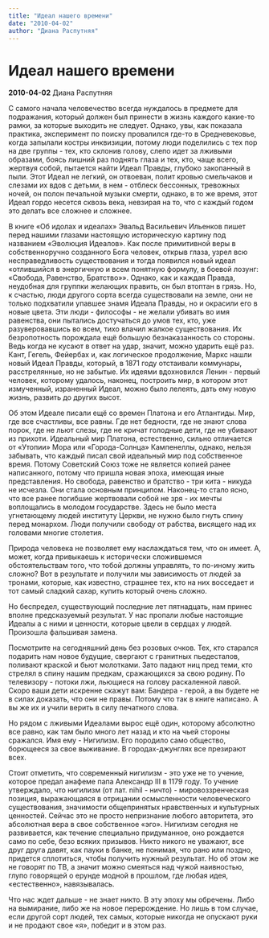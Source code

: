 ```yaml
---
title: "Идеал нашего времени"
date: "2010-04-02"
author: "Диана Распутняя"
---
```


# Идеал нашего времени

**2010-04-02** Диана Распутняя

С самого начала человечество всегда нуждалось в предмете для подражания, который должен был принести в жизнь каждого какие-то рамки, за которые выходить не следует. Однако, увы, как показала практика, эксперимент по поиску провалился где-то в Средневековье, когда запылали костры инквизиции, потому люди поделились с тех пор на две группы - тех, кто склонив голову, слепо идет за лживыми образами, боясь лишний раз поднять глаза и тех, кто, чаще всего, жертвуя собой, пытается найти Идеал Правды, глубоко закопанный в пыли. Этот Идеал не легкий, он отвоеван, полит кровью смельчаков и слезами их вдов с детьми, в нем - отблеск бессонных, тревожных ночей, он полон печальной музыки смерти, однако, в то же время, этот Идеал гордо несется сквозь века, невзирая на то, что с каждый годом это делать все сложнее и сложнее.

В книге «Об идолах и идеалах» Эвальд Васильевич Ильенков пишет перед нашими глазами настоящую историческую картину под названием «Эволюция Идеалов». Как после примитивной веры в собственноручно созданного Бога человек, открыв глаза, узрел всю несправедливость существования и тогда появился новый идеал «отлившийся в энергичную и всем понятную формулу, в боевой лозунг: «Свобода, Равенство, Братство»». Однако, как и каждая Правда, неудобная для группки желающих править, он был втоптан в грязь. Но, к счастью, люди другого сорта всегда существовали на земле, они не только подхватили упавшее знамя Идеала Правды, но и окрасили его в новые цвета. Эти люди - философы - не желали убивать во имя равенства, они пытались достучаться до умов тех, кто, уже разуверовавшись во всем, тихо влачил жалкое существования. Их безропотность порождала ещё большую безнаказанность со стороны. Ведь когда не кусают в ответ на удар, значит, можно ударить ещё раз. Кант, Гегель, Фейербах и, как логическое продолжение, Маркс нашли новый Идеал Правды, который, в 1871 году отстаивали коммунары, расстрелянные, но не забытые. Их идеями вдохновился Ленин - первый человек, которому удалось, наконец, построить мир, в котором этот измученный, израненный Идеал, можно было лелеять, дать ему новую жизнь, развить до других высот.

Об этом Идеале писали ещё со времен Платона и его Атлантиды. Мир, где все счастливы, все равны. Где нет бедности, где не знают слова порок, где не льют слезы, где не кричат голодные дети, где не убивают из прихоти. Идеальный мир Платона, естественно, сильно отличается от «Утопии» Мора или «Города-Солнца» Кампенеллы, однако, нельзя забывать, что каждый писал свой идеальный мир под собственное время. Потому Советский Союз тоже не является копией ранее написанного, потому что пришла новая эпоха, имеющая иные представления. Но свобода, равенство и братство - три кита - никуда не исчезла. Они стала основным принципом. Наконец-то стало ясно, что все ранее погибшие жертвовали собой не зря - их мечты воплощались в молодом государстве. Здесь не было места угнетающему людей институту Церкви, не нужно было гнуть спину перед монархом. Люди получили свободу от рабства, висящего над их головами многие столетия.

Природа человека не позволяет ему наслаждаться тем, что он имеет. А, может, когда привыкаешь к исторически сложившемся обстоятельствам того, что тобой должны управлять, то по-иному жить сложно? Вот в результате и получили мы зависимость от людей за тронами, которые, как известно, страшнее тех, кто на них восседает и тот самый сладкий сахар, купить который очень сложно.

Но беспредел, существующий последние лет пятнадцать, нам принес вполне предсказуемый результат. У нас пропали любые настоящие Идеалы а с ними и ценности, которые цвели в сердцах у людей. Произошла фальшивая замена.

Посмотрите на сегодняшний день без розовых очков. Тех, кто старался подарить нам новое будущие, свергают с гранитных пьедесталов, поливают краской и бьют молотками. Зато падают ниц пред теми, кто стрелял в спину нашим предкам, сражающихся за свою родину. По телевизору - потоки лжи, льющиеся на голову раскаленной лавой. Скоро ваши дети искренне скажут вам: Бандера - герой, а вы будете не в силах доказать, что они не правы. Потому что так в книге написано. А вы же их и учили верить в силу печатного слова.

Но рядом с лживыми Идеалами вырос ещё один, которому абсолютно все равно, как там было много лет назад и кто на чьей стороны сражался. Имя ему - Нигилизм. Его породило само общество, борющееся за свое выживание. В городах-джунглях все презирают всех.

Стоит отметить, что современный нигилизм - это уже не то учение, которое предал анафеме папа Александр III в 1179 году. То учение утверждало, что нигилизм (от лат. nihil - ничто) - мировоззренческая позиция, выражающаяся в отрицании осмысленности человеческого существования, значимости общепринятых нравственных и культурных ценностей. Сейчас это не просто непризнание любого авторитета, это абсолютная вера в свое собственное «эго». Нигилизм сегодня не развивается, как течение специально придуманное, оно рождается само по себе, безо всяких призывов. Никто никого не уважают, все друг друга давят, как пауки в банке, не понимая, что рано или поздно, придется сплотиться, чтобы получить нужный результат. Но об этом же не говорят по ТВ, а значит можно смеяться над чужой наивностью, глупо говорящей о ерунде модной в прошлом, где любая идея, «естественно», навязывалась.

Что нас ждет дальше - не знает никто. В эту эпоху мы обречены. Либо на вымирание, либо же на новое перерождение. Но лишь в том случае, если другой сорт людей, тех самых, которые никогда не опускают руки и не продают свое «я», победит и в этом раз.